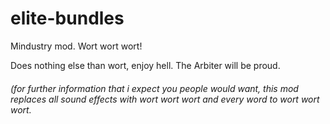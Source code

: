# elite-bundles
Mindustry mod. Wort wort wort!

Does nothing else than wort, enjoy hell. The Arbiter will be proud.

###### (for further information that i expect you people would want, this mod replaces all sound effects with wort wort wort and every word to wort wort wort.
